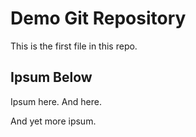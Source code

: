 # Demo Git Repository

This is the first file in this repo. 

## Ipsum Below

Ipsum here. And here.

And yet more ipsum.

